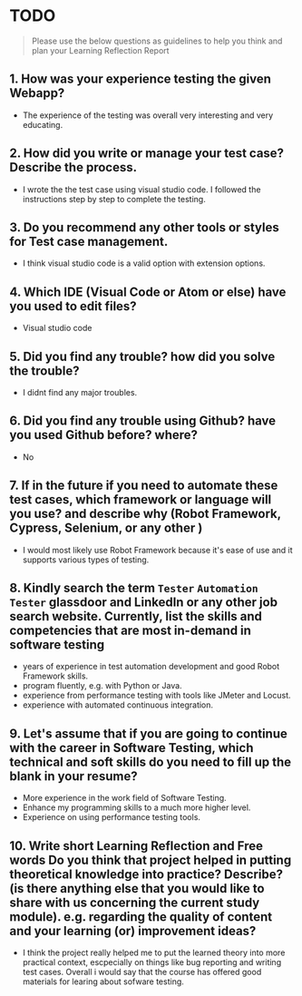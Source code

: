 
# TODO

> Please use the below questions as guidelines to help you think and plan your Learning Reflection Report

## 1. How was your experience testing the given Webapp?
- The experience of the testing was overall very interesting and very educating.
     

## 2. How did you write or manage your test case? Describe the process.
- I wrote the the test case using visual studio code. I followed the instructions step by step to complete the testing.
    

## 3. Do you recommend any other tools or styles for Test case management. 
 - I think visual studio code is a valid option with extension options.


## 4. Which IDE (Visual Code or Atom or else) have you used to edit files?
- Visual studio code


     
## 5. Did you find any trouble? how did you solve the trouble?
- I didnt find any major troubles.


## 6. Did you find any trouble using Github? have you used Github before? where?
- No
 

      

## 7. If in the future if you need to automate these test cases, which framework or language will you use? and describe why (Robot Framework, Cypress, Selenium, or any other )
- I would most likely use Robot Framework because it's ease of use and it supports various types of testing.



## 8. Kindly search the term `Tester` `Automation Tester` glassdoor and LinkedIn or any other job search website. Currently, list the skills and competencies that are most in-demand in software testing
- years of experience in test automation development and good Robot Framework skills.
- program fluently, e.g. with Python or Java.
- experience from performance testing with tools like JMeter and Locust.
- experience with automated continuous integration.




## 9. **Let's assume** that if you are going to continue with the career in Software Testing, which technical and soft skills do you need to fill up the blank in your resume?
- More experience in the work field of Software Testing.
- Enhance my programming skills to a much more higher level.
- Experience on using performance testing tools.




## 10. Write short Learning Reflection and  Free words Do you think that project helped in putting theoretical knowledge into practice? Describe? (is there anything else that you would like to share with us concerning the current study module). e.g. regarding the quality of content and your learning (or) improvement ideas? 
- I think the project really helped me to put the learned theory into more practical context, escpecially on things like bug reporting and writing test cases. Overall i would say that the course has offered good materials for learing about sofware testing.




 





